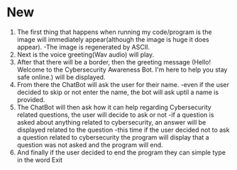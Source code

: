 # New
1. The first thing that happens when running my code/program is the image will immediately appear(although the image is huge it does appear).
   -The image is regenerated by ASCII.
2. Next is the voice greeting(Wav audio) will play.
3. After that there will be a border, then the greeting message (Hello! Welcome to the Cybersecurity Awareness Bot. I'm here to help you stay safe online.) will be displayed.
4. From there the ChatBot will ask the user for their name.
   -even if the user decided to skip or not enter the name, the bot will ask uptil a name is provided.
5. The ChatBot will then ask how it can help regarding Cybersecurity related questions, the user will decide to ask or not
   -if a question is asked about anything related to cybersecurity, an answer will be displayed related to the question
   -this time if the user decided not to ask a question related to cybersecurity the program will display that a question was not asked and the program will end.
6. And finally if the user decided to end the program they can simple type in the word Exit
   
